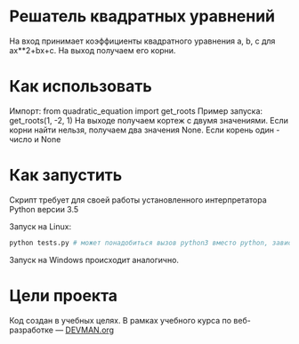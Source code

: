 # Решатель квадратных уравнений

На вход принимает коэффициенты квадратного уравнения a, b, с для ax**2+bx+c. На выход получаем его корни.

# Как использовать

Импорт: from quadratic_equation import get_roots
Пример запуска: get_roots(1, -2, 1)
На выходе получаем кортеж с двумя значениями.
Если корни найти нельзя, получаем два значения None. Если корень один - число и None

# Как запустить

Скрипт требует для своей работы установленного интерпретатора Python версии 3.5

Запуск на Linux:

```bash
python tests.py # может понадобиться вызов python3 вместо python, зависит от настроек операционной системы
```

Запуск на Windows происходит аналогично.

# Цели проекта

Код создан в учебных целях. В рамках учебного курса по веб-разработке ― [DEVMAN.org](https://devman.org)
